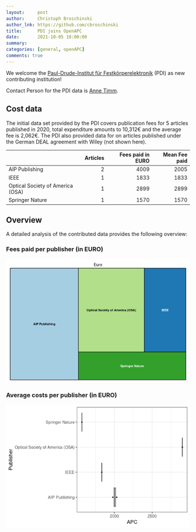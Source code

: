 ```yaml
---
layout:     post
author:     Christoph Broschinski
author_lnk: https://github.com/cbroschinski
title:      PDI joins OpenAPC
date:       2021-10-05 10:00:00
summary:    
categories: [general, openAPC]
comments: true
---
```





We welcome the [Paul-Drude-Institut für Festkörperelektronik](http://www.pdi-berlin.de/home/) (PDI) as new contributing institution!

Contact Person for the PDI data is [Anne Timm](mailto:timm@pdi-berlin.de).

## Cost data



The initial data set provided by the PDI covers publication fees for 5 articles published in 2020, total expenditure amounts to 10,312€ and the average fee is 2,062€. The PDI also provided data for on articles published under the German DEAL agreement with Wiley (not shown here).


|                                 | Articles| Fees paid in EURO| Mean Fee paid|
|:--------------------------------|--------:|-----------------:|-------------:|
|AIP Publishing                   |        2|              4009|          2005|
|IEEE                             |        1|              1833|          1833|
|Optical Society of America (OSA) |        1|              2899|          2899|
|Springer Nature                  |        1|              1570|          1570|

## Overview

A detailed analysis of the contributed data provides the following overview:

### Fees paid per publisher (in EURO)

![plot of chunk tree_pdi_2021_10_05_full](/figure/tree_pdi_2021_10_05_full-1.png)

###  Average costs per publisher (in EURO)

![plot of chunk box_pdi_2021_10_05_publisher_full](/figure/box_pdi_2021_10_05_publisher_full-1.png)
